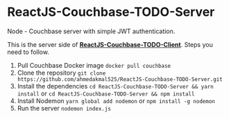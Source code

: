 # ReactJS-Couchbase-TODO-Server
Node - Couchbase server with simple JWT authentication.

This is the server side of [**ReactJS-Couchbase-TODO-Client**](https://github.com/ahmedakmal525/ReactJS-Couchbase-TODO-Client).
Steps you need to follow.
 1. Pull Couchbase Docker image
	```docker pull couchbase```
2. Clone the repository
	```git clone https://github.com/ahmedakmal525/ReactJS-Couchbase-TODO-Server.git```
3. Install the dependencies
	```cd ReactJS-Couchbase-TODO-Server && yarn install```
	or 
	```cd ReactJS-Couchbase-TODO-Server && npm install```
4. Install Nodemon
	```yarn global add nodemon```
	or
	```npm install -g nodemon```
5. Run the server
	```nodemon index.js```
